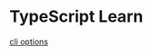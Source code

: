 # TypeScript Learn

[cli options](https://www.typescriptlang.org/docs/handbook/compiler-options.html)
